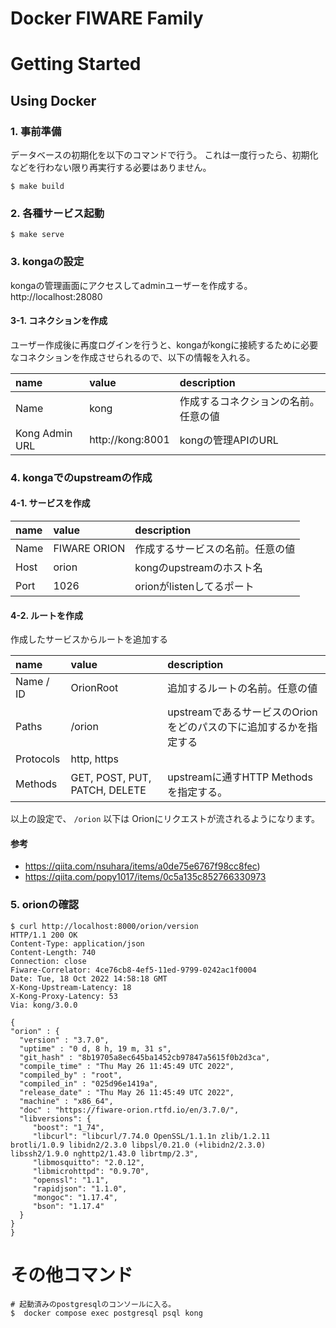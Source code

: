 # Docker FIWARE Family

# Getting Started

## Using Docker

### 1. 事前準備

データベースの初期化を以下のコマンドで行う。
これは一度行ったら、初期化などを行わない限り再実行する必要はありません。

```console
$ make build
```

### 2. 各種サービス起動

```console
$ make serve
```

### 3. kongaの設定

kongaの管理画面にアクセスしてadminユーザーを作成する。
http://localhost:28080

#### 3-1. コネクションを作成

ユーザー作成後に再度ログインを行うと、kongaがkongに接続するために必要なコネクションを作成させられるので、以下の情報を入れる。

| name           | value            | description                          |
| :------------- | :--------------- | :----------------------------------- |
| Name           | kong             | 作成するコネクションの名前。任意の値 |
| Kong Admin URL | http://kong:8001 | kongの管理APIのURL                   |

### 4. kongaでのupstreamの作成

#### 4-1. サービスを作成

| name | value        | description                      |
| :--- | :----------- | :------------------------------- |
| Name | FIWARE ORION | 作成するサービスの名前。任意の値 |
| Host | orion        | kongのupstreamのホスト名         |
| Port | 1026         | orionがlistenしてるポート        |

#### 4-2. ルートを作成

作成したサービスからルートを追加する

| name      | value                         | description                                                       |
| :-------- | :---------------------------- | :---------------------------------------------------------------- |
| Name / ID | OrionRoot                     | 追加するルートの名前。任意の値                                    |
| Paths     | /orion                        | upstreamであるサービスのOrionをどのパスの下に追加するかを指定する |
| Protocols | http, https                   |                                                                   |
| Methods   | GET, POST, PUT, PATCH, DELETE | upstreamに通すHTTP Methods を指定する。                           |

以上の設定で、 `/orion` 以下は Orionにリクエストが流されるようになります。

#### 参考
- https://qiita.com/nsuhara/items/a0de75e6767f98cc8fec)
- https://qiita.com/popy1017/items/0c5a135c852766330973

### 5. orionの確認

```console
$ curl http://localhost:8000/orion/version
HTTP/1.1 200 OK
Content-Type: application/json
Content-Length: 740
Connection: close
Fiware-Correlator: 4ce76cb8-4ef5-11ed-9799-0242ac1f0004
Date: Tue, 18 Oct 2022 14:58:18 GMT
X-Kong-Upstream-Latency: 18
X-Kong-Proxy-Latency: 53
Via: kong/3.0.0

{
"orion" : {
  "version" : "3.7.0",
  "uptime" : "0 d, 8 h, 19 m, 31 s",
  "git_hash" : "8b19705a8ec645ba1452cb97847a5615f0b2d3ca",
  "compile_time" : "Thu May 26 11:45:49 UTC 2022",
  "compiled_by" : "root",
  "compiled_in" : "025d96e1419a",
  "release_date" : "Thu May 26 11:45:49 UTC 2022",
  "machine" : "x86_64",
  "doc" : "https://fiware-orion.rtfd.io/en/3.7.0/",
  "libversions": {
     "boost": "1_74",
     "libcurl": "libcurl/7.74.0 OpenSSL/1.1.1n zlib/1.2.11 brotli/1.0.9 libidn2/2.3.0 libpsl/0.21.0 (+libidn2/2.3.0) libssh2/1.9.0 nghttp2/1.43.0 librtmp/2.3",
     "libmosquitto": "2.0.12",
     "libmicrohttpd": "0.9.70",
     "openssl": "1.1",
     "rapidjson": "1.1.0",
     "mongoc": "1.17.4",
     "bson": "1.17.4"
  }
}
}
```
# その他コマンド

```console
# 起動済みのpostgresqlのコンソールに入る。
$  docker compose exec postgresql psql kong 
```
